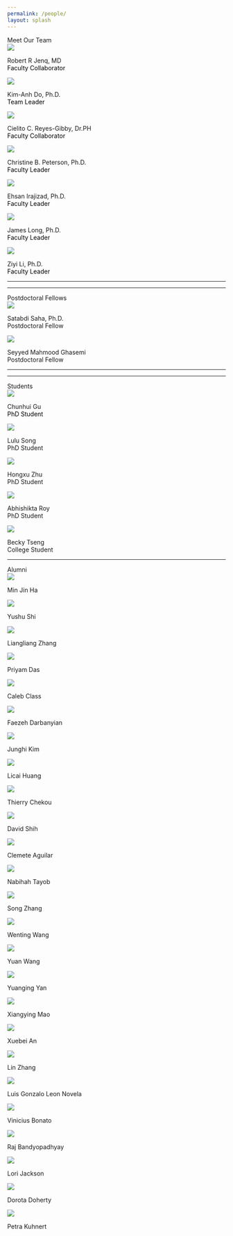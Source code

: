 ```yaml
---
permalink: /people/
layout: splash
---
```


<div class="responsive-container-block outer-container">
  <div class="responsive-container-block inner-container">
    <div class="text-blk section-head-text" style="margin-top:1em;">
      Meet Our Team
    </div>
    <!-- First row -->
            <div class="responsive-container-block">
                <div class="responsive-cell-block wk-desk-3 wk-ipadp-3 wk-tab-6 wk-mobile-12 team-card-container">
                    <div class="team-card">
                      <div class="img-wrapper">
                        <img class="team-img" src="../assets/images/robertJ.JPG">
                      </div>
                      <p class="text-blk name" style="margin-top:1em;">
                        Robert R Jenq, MD
                      </p>
                      <p class="text-blk position" style="margin-top:-1em;">
                      <a href="https://faculty.mdanderson.org/profiles/robert_jenq.html" target="_blank" style="text-decoration: none; color: black;">
                        Faculty Collaborator
                      </a>
                      </p>
                      <div class="social-media-links">
                        <a href="rrjenq@mdanderson.org" target="_blank">
                          <i class="fa fa-envelope" style="color: #000000;"></i>
                        </a>
                        <a href="https://www.mdanderson.org/research/departments-labs-institutes/labs/jenq-laboratory.html" target="_blank">
                          <i class="fa fa-link" style="color: #000000;"></i>
                        </a>
                      </div>
                    </div>
                  </div>
                <div class="responsive-cell-block wk-desk-3 wk-ipadp-3 wk-tab-6 wk-mobile-12 team-card-container">
                  <div class="team-card">
                    <div class="img-wrapper">
                      <img class="team-img" src="../assets/images/KDoHeadshot.JPG">
                    </div>
                    <p class="text-blk name" style="margin-top:1em;">
                      Kim-Anh Do, Ph.D.
                    </p>
                    <p class="text-blk position" style="margin-top:-1em;">
                    <a href="https://faculty.mdanderson.org/profiles/kim-anh_do.html" target="_blank" style="text-decoration: none; color: black;">
                      Team Leader
                    </a>
                    </p>
                    <div class="social-media-links1">
                      <a href="http://www.facebook.com/kimanh.do.16" target="_blank">
                        <i class="fab fa-facebook-f" style="color: #000000;"></i>
                      </a>
                      <a href="mailto:kim@mdanderson.org" target="_blank">
                        <i class="fa fa-envelope" style="color: #000000;"></i>
                      </a>
                      <a href="https://www.linkedin.com/in/kim-anh-do-35b31463/" target="_blank">
                        <i class="fab fa-linkedin" style="color: #000000;"></i>
                      </a>
                      <a href="https://faculty.mdanderson.org/profiles/kim-anh_do.html" target="_blank">
                        <i class="fa fa-link" style="color: #000000;"></i>
                      </a>
                      <a href="https://scholar.google.com/citations?user=Ixr1k3gAAAAJ&hl=en" target="_blank">
                        <i class="fab fa-google" style="color: #000000;"></i>
                      </a>
                    </div>
                  </div>
                </div>
                <div class="responsive-cell-block wk-desk-3 wk-ipadp-3 wk-tab-6 wk-mobile-12 team-card-container">
                  <div class="team-card">
                    <div class="img-wrapper">
                      <img class="team-img" src="../assets/images/cielitoR.JPG">
                    </div>
                    <p class="text-blk name" style="margin-top:1em;">
                      Cielito C. Reyes-Gibby, Dr.PH
                    </p>
                    <p class="text-blk position" style="margin-top:-1em;">
                    <a href="https://faculty.mdanderson.org/profiles/robert_jenq.html" target="_blank" style="text-decoration: none; color: black;">
                      Faculty Collaborator
                    </a>
                    </p>
                    <div class="social-media-links">
                      <a href="mailto:creyes@mdanderson.org" target="_blank">
                        <i class="fa fa-envelope" style="color: #000000;"></i>
                      </a>
                      <a href="https://profiles.viictr.org/display/12583737" target="_blank">
                        <i class="fa fa-link" style="color: #000000;"></i>
                      </a>
                    </div>
                  </div>
                </div>
              </div>
  <!-- End First row -->
  <!-- Second Row Start-->
    <div class="responsive-container-block">
      <div class="responsive-cell-block wk-desk-3 wk-ipadp-3 wk-tab-6 wk-mobile-12 team-card-container">
        <div class="team-card">
          <div class="img-wrapper">
            <img class="team-img" src="https://odin.mdacc.tmc.edu/~cbpeterson/images/CBP3.jpg">
          </div>
          <p class="text-blk name" style="margin-top:1em;">
            Christine B. Peterson, Ph.D.
          </p>
          <p class="text-blk position" style="margin-top:-1em;">
          <a href="https://faculty.mdanderson.org/profiles/christine_peterson.html" target="_blank" style="text-decoration: none; color: black;">
            Faculty Leader
          </a>
          </p>
          <div class="social-media-links">
            <a href="mailto:cbpeterson@mdanderson.org" target="_blank">
              <i class="fa fa-envelope" style="color: #000000;"></i>
            </a>
            <a href="https://odin.mdacc.tmc.edu/~cbpeterson/index.html" target="_blank">
              <i class="fa fa-link" style="color: #000000;"></i>
            </a>
          </div>
        </div>
      </div>
      <div class="responsive-cell-block wk-desk-3 wk-ipadp-3 wk-tab-6 wk-mobile-12 team-card-container">
        <div class="team-card">
          <div class="img-wrapper">
            <img class="team-img" src="../assets/images/ehsanI.JPG">
          </div>
          <p class="text-blk name" style="margin-top:1em;">
            Ehsan Irajizad, Ph.D.
          </p>
          <p class="text-blk position" style="margin-top:-1em;">
          <a href="https://faculty.mdanderson.org/profiles/ehsan_irajizad.html" target="_blank" style="text-decoration: none; color: black;">
            Faculty Leader
          </a>
          </p>
          <div class="social-media-links">
            <a href="mailto:EIrajizad@mdanderson.org" target="_blank">
              <i class="fa fa-envelope" style="color: #000000;"></i>
            </a>
            <a href="https://faculty.mdanderson.org/profiles/ehsan_irajizad.html" target="_blank">
              <i class="fa fa-link" style="color: #000000;"></i>
            </a>
          </div>
        </div>
      </div>
      <div class="responsive-cell-block wk-desk-3 wk-ipadp-3 wk-tab-6 wk-mobile-12 team-card-container">
        <div class="team-card">
          <div class="img-wrapper">
            <img class="team-img" src="../assets/images/jamesL.JPG">
          </div>
          <p class="text-blk name" style="margin-top:1em;">
            James Long, Ph.D.
          </p>
          <p class="text-blk position" style="margin-top:-1em;">
          <a href="https://faculty.mdanderson.org/profiles/james_long.html" target="_blank" style="text-decoration: none; color: black;">
            Faculty Leader
          </a>
          </p>
          <div class="social-media-links">
            <a href="mailto:JPLong@mdanderson.org" target="_blank">
              <i class="fa fa-envelope" style="color: #000000;"></i>
            </a>
            <a href="https://longjp.github.io/" target="_blank">
              <i class="fa fa-link" style="color: #000000;"></i>
            </a>
          </div>
        </div>
      </div>
      <div class="responsive-cell-block wk-desk-3 wk-ipadp-3 wk-tab-6 wk-mobile-12 team-card-container">
        <div class="team-card">
          <div class="img-wrapper">
            <img class="team-img" src="../assets/images/ziyiL.JPG">
          </div>
          <p class="text-blk name" style="margin-top:1em;">
            Ziyi Li, Ph.D.
          </p>
          <p class="text-blk position" style="margin-top:-1em;">
          <a href="https://faculty.mdanderson.org/profiles/ziyi_li.html" target="_blank" style="text-decoration: none; color: black;">
            Faculty Leader
          </a>
          </p>
          <div class="social-media-links">
            <a href="mailto:zli16@mdanderson.org" target="_blank">
              <i class="fa fa-envelope" style="color: #000000;"></i>
            </a>
            <a href="https://ziyili20.github.io/" target="_blank">
              <i class="fa fa-link" style="color: #000000;"></i>
            </a>
          </div>
        </div>
      </div>
    </div>
  </div>
</div>
  <!-- End Second Row -->
  <!-- Start Third row-->
  <hr>
<div class="responsive-container-block outer-container">
  <div class="responsive-container-block inner-container">
  <hr>
      <div class="text-blk section-head-text">
        Postdoctoral Fellows
      </div>
        <div class="responsive-container-block">
          <div class="responsive-cell-block wk-desk-3 wk-ipadp-3 wk-tab-6 wk-mobile-12 team-card-container">
            <div class="team-card">
              <div class="img-wrapper">
                <img class="team-img" src="../assets/images/bio-photo.JPG">
              </div>
              <p class="text-blk name" style="margin-top:1em;">
                Satabdi Saha, Ph.D.
              </p>
              <p class="text-blk position" style="margin-top:-1em;">
                Postdoctoral Fellow
              </p>
              <div class="social-media-links">
                <a href="mailto:SSaha1@mdanderson.org" target="_blank">
                  <i class="fa fa-envelope" style="color: #000000;"></i>
                </a>
                <a href="https://www.linkedin.com/in/satabdi-saha-886aaa29/" target="_blank">
                <i class="fab fa-linkedin" style="color: #000000;"></i>
                </a>
              </div>
            </div>
          </div>
          <div class="responsive-cell-block wk-desk-3 wk-ipadp-3 wk-tab-6 wk-mobile-12 team-card-container">
            <div class="team-card">
              <div class="img-wrapper">
                <img class="team-img" src="../assets/images/mahmoodG.JPG">
              </div>
              <p class="text-blk name" style="margin-top:1em;">
                Seyyed Mahmood Ghasemi
              </p>
              <p class="text-blk position" style="margin-top:-1em;">
                Postdoctoral Fellow
              </p>
              <div class="social-media-links">
                <a href="mailto:SGhasemi@mdanderson.org" target="_blank">
                <i class="fa fa-envelope" style="color: #000000;"></i>
                </a>
                <a href="https://www.linkedin.com/in/smahmoodghasemi/" target="_blank">
                <i class="fab fa-linkedin" style="color: #000000;"></i>
                </a>
              </div>
            </div>
      </div>
    </div>
  </div>
</div>
  <!-- End Third Row -->
  <!-- Start Fourth row -->
<hr>
<div class="responsive-container-block outer-container">
  <div class="responsive-container-block inner-container">
    <hr>
      <div class="text-blk section-head-text">
        Students
      </div>
      <div class="responsive-container-block">
        <div class="responsive-cell-block wk-desk-3 wk-ipadp-3 wk-tab-6 wk-mobile-12 team-card-container">
          <div class="team-card">
            <div class="img-wrapper">
              <img class="team-img" src="../assets/images/chunhuiG.JPG">
            </div>
            <p class="text-blk name" style="margin-top:1em;">
              Chunhui Gu
            </p>
            <p class="text-blk position" style="margin-top:-1em;">
              <a href="../assets/chunhuiGuCV.pdf" target="_blank" style="text-decoration: none; color: black;"> 
                PhD Student
              </a>
            </p>
            <div class="social-media-links1">
              <a href="mailto:cgu3@mdanderson.org" target="_blank">
                <i class="fa fa-envelope" style="color: #000000;"></i>
              </a>
              <a href="https://fduguchunhui.github.io/" target="_blank">
                <i class="fa fa-link" style="color: #000000;"></i>
              </a>
              <a href="https://www.linkedin.com/in/chunhui-gu-60b524177/" target="_blank">
                <i class="fab fa-linkedin" style="color: #000000;"></i>
              </a>
              <a href="https://scholar.google.com/citations?user=xB7f1ycAAAAJ&hl=en" target="_blank">
                <i class="fab fa-google" style="color: #000000;"></i>
              </a>
              <a href="https://github.com/FDUguchunhui" target="_blank">
                <i class="fab fa-github" style="color: #000000;"></i>
              </a>
            </div>
          </div>
        </div>
        <div class="responsive-cell-block wk-desk-3 wk-ipadp-3 wk-tab-6 wk-mobile-12 team-card-container">
          <div class="team-card">
            <div class="img-wrapper">
              <img class="team-img" src="../assets/images/luluS.JPG">
            </div>
            <p class="text-blk name" style="margin-top:1em;">
              Lulu Song
            </p>
            <p class="text-blk position" style="margin-top:-1em;">
              PhD Student
            </p>
            <div class="social-media-links">
              <a href="mailto:LSong3@mdanderson.org" target="_blank">
                <i class="fa fa-envelope" style="color: #000000;"></i>
              </a>
              <a href="https://www.linkedin.com/in/lulu-song/" target="_blank">
                <i class="fab fa-linkedin" style="color: #000000;"></i>
              </a>
            </div>
          </div>
        </div>
        <div class="responsive-cell-block wk-desk-3 wk-ipadp-3 wk-tab-6 wk-mobile-12 team-card-container">
          <div class="team-card">
            <div class="img-wrapper">
              <img class="team-img" src="../assets/images/bio-photo.JPG">
            </div>
            <p class="text-blk name" style="margin-top:1em;">
              Hongxu Zhu
            </p>
            <p class="text-blk position" style="margin-top:-1em;">
              PhD Student
            </p>
            <div class="social-media-links">
              <a href="mailto:Hongxu.Zhu@uth.tmc.edu" target="_blank">
                <i class="fa fa-envelope" style="color: #000000;"></i>
              </a>
            </div>
          </div>
        </div>
      </div>
<!-- End Fourth Row-->
<!-- Start Fifth Row-->
   <div class="responsive-container-block">
      <div class="responsive-cell-block wk-desk-3 wk-ipadp-3 wk-tab-6 wk-mobile-12 team-card-container">
        <div class="team-card">
          <div class="img-wrapper">
            <img class="team-img" src="../assets/images/bio-photo.JPG">
          </div>
            <p class="text-blk name" style="margin-top:1em;">
              Abhishikta Roy
            </p>
            <p class="text-blk position" style="margin-top:-1em;">
              PhD Student
            </p>
            <div class="social-media-links">
              <a href="mailto:ARoy4@mdanderson.org" target="_blank">
                <i class="fa fa-envelope" style="color: #000000;"></i>
              </a>
            </div>
        </div>
      </div>
      <div class="responsive-cell-block wk-desk-3 wk-ipadp-3 wk-tab-6 wk-mobile-12 team-card-container">
        <div class="team-card">
          <div class="img-wrapper">
            <img class="team-img" src="../assets/images/beckyT.JPG">
          </div>
          <p class="text-blk name" style="margin-top:1em;">
            Becky Tseng
          </p>
          <p class="text-blk position" style="margin-top:-1em;">
            College Student
          </p>
          <div class="social-media-links3">
            <a href="mailto:btseng@mdanderson.org" target="_blank">
              <i class="fa fa-envelope" style="color: #000000;"></i>
            </a>
            <a href="https://www.beckytseng.com" target="_blank">
              <i class="fa fa-link" style="color: #000000;"></i>
            </a>
            <a href="https://www.linkedin.com/in/becky-tseng/" target="_blank">
              <i class="fab fa-linkedin" style="color: #000000;"></i>
            </a>
          </div>
        </div>
      </div>
    </div>
  </div>
</div>
<!--End Fifth Row -->
<hr>
<div class="responsive-container-block outer-container">
  <div class="responsive-container-block inner-container">
      <div class="text-blk section-head-text">
        Alumni
      </div>
      <div class="responsive-container-block">
        <div class="responsive-cell-block wk-desk-3 wk-ipadp-3 wk-tab-6 wk-mobile-12 team-card-container">
          <div class="team-card">
            <div class="img-wrapper">
              <img class="team-img" src="/assets/images/alumni/1.jpg">
            </div>
            <p class="text-blk name" style="margin-top:1em;">
              Min Jin Ha
            </p>
            <div class="social-media-links">
              <a href="https://sites.google.com/view/minjinha/home" target="_blank">
                <i class="fa fa-link" style="color: #000000;"></i>
              </a>
            </div>
          </div>
        </div>
        <div class="responsive-cell-block wk-desk-3 wk-ipadp-3 wk-tab-6 wk-mobile-12 team-card-container">
          <div class="team-card">
            <div class="img-wrapper">
              <img class="team-img" src="/assets/images/alumni/2.jpg">
            </div>
            <p class="text-blk name" style="margin-top:1em;">
              Yushu Shi
            </p>
            <div class="social-media-links">
              <a href="https://www.linkedin.com/in/yushushi" target="_blank">
                <i class="fa fa-link" style="color: #000000;"></i>
              </a>
            </div>
          </div>
        </div>
        <div class="responsive-cell-block wk-desk-3 wk-ipadp-3 wk-tab-6 wk-mobile-12 team-card-container">
          <div class="team-card">
            <div class="img-wrapper">
              <img class="team-img" src="/assets/images/alumni/3.jpg">
            </div>
            <p class="text-blk name" style="margin-top:1em;">
              Liangliang Zhang
            </p>
            <div class="social-media-links">
              <a href="https://case.edu/medicine/pqhs/about/people/primary-faculty/liangliang-lyons-zhang" target="_blank">
                <i class="fa fa-link" style="color: #000000;"></i>
              </a>
            </div>
          </div>
        </div>
        <div class="responsive-cell-block wk-desk-3 wk-ipadp-3 wk-tab-6 wk-mobile-12 team-card-container">
          <div class="team-card">
            <div class="img-wrapper">
              <img class="team-img" src="/assets/images/alumni/4.jpg">
            </div>
            <p class="text-blk name" style="margin-top:1em;">
              Priyam Das
            </p>
            <div class="social-media-links">
              <a href="https://medschool.vcu.edu/about/portfolio/details/dasp4/" target="_blank">
                <i class="fa fa-link" style="color: #000000;"></i>
              </a>
            </div>
          </div>
        </div>
        <div class="responsive-cell-block wk-desk-3 wk-ipadp-3 wk-tab-6 wk-mobile-12 team-card-container">
          <div class="team-card">
            <div class="img-wrapper">
              <img class="team-img" src="/assets/images/alumni/5.jpg">
            </div>
            <p class="text-blk name" style="margin-top:1em;">
              Caleb Class
            </p>
            <div class="social-media-links">
              <a href="https://research.butler.edu/caleb-class-lab/caleb-class/" target="_blank">
                <i class="fa fa-link" style="color: #000000;"></i>
              </a>
            </div>
          </div>
        </div>
      </div>
      <div class="responsive-container-block">
        <div class="responsive-cell-block wk-desk-3 wk-ipadp-3 wk-tab-6 wk-mobile-12 team-card-container">
          <div class="team-card">
            <div class="img-wrapper">
              <img class="team-img" src="/assets/images/alumni/6.jpg">
            </div>
            <p class="text-blk name" style="margin-top:1em;">
              Faezeh Darbanyian
            </p>
            <div class="social-media-links">
              <a href="https://www.linkedin.com/in/faezeh-darbaniyan-047b9098" target="_blank">
                <i class="fa fa-link" style="color: #000000;"></i>
              </a>
            </div>
          </div>
        </div>
        <div class="responsive-cell-block wk-desk-3 wk-ipadp-3 wk-tab-6 wk-mobile-12 team-card-container">
          <div class="team-card">
            <div class="img-wrapper">
              <img class="team-img" src="../assets/images/bio-photo.jpg">
            </div>
            <p class="text-blk name" style="margin-top:1em;">
              Junghi Kim
            </p>
            <div class="social-media-links">
              <a href="https://www.linkedin.com/in/junghi-kim-a8610b29" target="_blank">
                <i class="fa fa-link" style="color: #000000;"></i>
              </a>
            </div>
          </div>
        </div>
        <div class="responsive-cell-block wk-desk-3 wk-ipadp-3 wk-tab-6 wk-mobile-12 team-card-container">
          <div class="team-card">
            <div class="img-wrapper">
              <img class="team-img" src="/assets/images/alumni/8.jpg">
            </div>
            <p class="text-blk name" style="margin-top:1em;">
              Licai Huang
            </p>
            <div class="social-media-links">
              <a href="https://www.linkedin.com/in/licai-huang-b01bb1b2" target="_blank">
                <i class="fa fa-link" style="color: #000000;"></i>
              </a>
            </div>
          </div>
        </div>
        <div class="responsive-cell-block wk-desk-3 wk-ipadp-3 wk-tab-6 wk-mobile-12 team-card-container">
          <div class="team-card">
            <div class="img-wrapper">
              <img class="team-img" src="/assets/images/alumni/9.jpg">
            </div>
            <p class="text-blk name" style="margin-top:1em;">
              Thierry Chekou
            </p>
            <div class="social-media-links">
              <a href="https://directory.sph.umn.edu/bio/sph-a-z/thierry-chekouo" target="_blank">
                <i class="fa fa-link" style="color: #000000;"></i>
              </a>
            </div>
          </div>
        </div>
        <div class="responsive-cell-block wk-desk-3 wk-ipadp-3 wk-tab-6 wk-mobile-12 team-card-container">
          <div class="team-card">
            <div class="img-wrapper">
              <img class="team-img" src="/assets/images/alumni/10.jpg">
            </div>
            <p class="text-blk name" style="margin-top:1em;">
              David Shih
            </p>
            <div class="social-media-links">
              <a href="https://hk.linkedin.com/in/davidjhshih" target="_blank">
                <i class="fa fa-link" style="color: #000000;"></i>
              </a>
            </div>
          </div>
        </div>
      </div>
      <div class="responsive-container-block">
        <div class="responsive-cell-block wk-desk-3 wk-ipadp-3 wk-tab-6 wk-mobile-12 team-card-container">
          <div class="team-card">
            <div class="img-wrapper">
              <img class="team-img" src="../assets/images/bio-photo.jpg">
            </div>
            <p class="text-blk name" style="margin-top:1em;">
              Clemete Aguilar
            </p>
            <div class="social-media-links">
              <a href="" target="_blank">
                <i class="fa fa-link" style="color: #000000;"></i>
              </a>
            </div>
          </div>
        </div>
        <div class="responsive-cell-block wk-desk-3 wk-ipadp-3 wk-tab-6 wk-mobile-12 team-card-container">
          <div class="team-card">
            <div class="img-wrapper">
              <img class="team-img" src="/assets/images/alumni/12.jpg">
            </div>
            <p class="text-blk name" style="margin-top:1em;">
              Nabihah Tayob
            </p>
            <div class="social-media-links">
              <a href="https://www.dfhcc.harvard.edu/insider/member-detail/member/nabihah-tayob-phd/" target="_blank">
                <i class="fa fa-link" style="color: #000000;"></i>
              </a>
            </div>
          </div>
        </div>
        <div class="responsive-cell-block wk-desk-3 wk-ipadp-3 wk-tab-6 wk-mobile-12 team-card-container">
          <div class="team-card">
            <div class="img-wrapper">
              <img class="team-img" src="/assets/images/alumni/13.jpg">
            </div>
            <p class="text-blk name" style="margin-top:1em;">
              Song Zhang
            </p>
            <div class="social-media-links">
              <a href="https://profiles.utsouthwestern.edu/profile/97222/song-zhang.html" target="_blank">
                <i class="fa fa-link" style="color: #000000;"></i>
              </a>
            </div>
          </div>
        </div>
        <div class="responsive-cell-block wk-desk-3 wk-ipadp-3 wk-tab-6 wk-mobile-12 team-card-container">
          <div class="team-card">
            <div class="img-wrapper">
              <img class="team-img" src="../assets/images/bio-photo.jpg">
            </div>
            <p class="text-blk name" style="margin-top:1em;">
              Wenting Wang
            </p>
            <div class="social-media-links">
              <a href="https://www.linkedin.com/in/wenting-wang-58260371" target="_blank">
                <i class="fa fa-link" style="color: #000000;"></i>
              </a>
            </div>
          </div>
        </div>
        <div class="responsive-cell-block wk-desk-3 wk-ipadp-3 wk-tab-6 wk-mobile-12 team-card-container">
          <div class="team-card">
            <div class="img-wrapper">
              <img class="team-img" src="/assets/images/alumni/15.jpg">
            </div>
            <p class="text-blk name" style="margin-top:1em;">
              Yuan Wang
            </p>
            <div class="social-media-links">
              <a href="https://sc.edu/study/colleges_schools/public_health/faculty-staff/wang_yuan.php" target="_blank">
                <i class="fa fa-link" style="color: #000000;"></i>
              </a>
            </div>
          </div>
        </div>
      </div>
      <div class="responsive-container-block">
        <div class="responsive-cell-block wk-desk-3 wk-ipadp-3 wk-tab-6 wk-mobile-12 team-card-container">
          <div class="team-card">
            <div class="img-wrapper">
              <img class="team-img" src="../assets/images/alumni/16.jpg">
            </div>
            <p class="text-blk name" style="margin-top:1em;">
              Yuanging Yan
            </p>
            <div class="social-media-links">
              <a href="https://www.feinberg.northwestern.edu/faculty-profiles/az/profile.html?xid=53252" target="_blank">
                <i class="fa fa-link" style="color: #000000;"></i>
              </a>
            </div>
          </div>
        </div>
        <div class="responsive-cell-block wk-desk-3 wk-ipadp-3 wk-tab-6 wk-mobile-12 team-card-container">
          <div class="team-card">
            <div class="img-wrapper">
              <img class="team-img" src="../assets/images/alumni/17.jpg">
            </div>
            <p class="text-blk name" style="margin-top:1em;">
              Xiangying Mao
            </p>
            <div class="social-media-links">
              <a href="https://www.linkedin.com/in/xiangying-mao-2a03aba5" target="_blank">
                <i class="fa fa-link" style="color: #000000;"></i>
              </a>
            </div>
          </div>
        </div>
        <div class="responsive-cell-block wk-desk-3 wk-ipadp-3 wk-tab-6 wk-mobile-12 team-card-container">
          <div class="team-card">
            <div class="img-wrapper">
              <img class="team-img" src="../assets/images/bio-photo.jpg">
            </div>
            <p class="text-blk name" style="margin-top:1em;">
              Xuebei An
            </p>
            <div class="social-media-links">
              <a href="" target="_blank">
                <i class="fa fa-link" style="color: #000000;"></i>
              </a>
            </div>
          </div>
        </div>
        <div class="responsive-cell-block wk-desk-3 wk-ipadp-3 wk-tab-6 wk-mobile-12 team-card-container">
          <div class="team-card">
            <div class="img-wrapper">
              <img class="team-img" src="../assets/images/alumni/19.jpg">
            </div>
            <p class="text-blk name" style="margin-top:1em;">
              Lin Zhang
            </p>
            <div class="social-media-links">
              <a href="https://directory.sph.umn.edu/bio/sph-a-z/lin-zhang" target="_blank">
                <i class="fa fa-link" style="color: #000000;"></i>
              </a>
            </div>
          </div>
        </div>
        <div class="responsive-cell-block wk-desk-3 wk-ipadp-3 wk-tab-6 wk-mobile-12 team-card-container">
          <div class="team-card">
            <div class="img-wrapper">
              <img class="team-img" src="../assets/images/alumni/20.jpg">
            </div>
            <p class="text-blk name" style="margin-top:1em;">
              Luis Gonzalo Leon Novela
            </p>
            <div class="social-media-links">
              <a href="https://www.linkedin.com/in/luis-leon-novelo-42b81231" target="_blank">
                <i class="fa fa-link" style="color: #000000;"></i>
              </a>
            </div>
          </div>
        </div>
      </div>
      <div class="responsive-container-block">
        <div class="responsive-cell-block wk-desk-3 wk-ipadp-3 wk-tab-6 wk-mobile-12 team-card-container">
          <div class="team-card">
            <div class="img-wrapper">
              <img class="team-img" src="../assets/images/bio-photo.jpg">
            </div>
            <p class="text-blk name" style="margin-top:1em;">
              Vinicius Bonato
            </p>
            <div class="social-media-links">
              <a href="" target="_blank">
                <i class="fa fa-link" style="color: #000000;"></i>
              </a>
            </div>
          </div>
        </div>
        <div class="responsive-cell-block wk-desk-3 wk-ipadp-3 wk-tab-6 wk-mobile-12 team-card-container">
          <div class="team-card">
            <div class="img-wrapper">
              <img class="team-img" src="../assets/images/alumni/22.jpg">
            </div>
            <p class="text-blk name" style="margin-top:1em;">
              Raj Bandyopadhyay
            </p>
            <div class="social-media-links">
              <a href="https://www.blackhat.com/us-14/speakers/Raj-Bandyopadhyay.html" target="_blank">
                <i class="fa fa-link" style="color: #000000;"></i>
              </a>
            </div>
          </div>
        </div>
        <div class="responsive-cell-block wk-desk-3 wk-ipadp-3 wk-tab-6 wk-mobile-12 team-card-container">
          <div class="team-card">
            <div class="img-wrapper">
              <img class="team-img" src="../assets/images/bio-photo.jpg">
            </div>
            <p class="text-blk name" style="margin-top:1em;">
              Lori Jackson
            </p>
            <div class="social-media-links">
              <a href="" target="_blank">
                <i class="fa fa-link" style="color: #000000;"></i>
              </a>
            </div>
          </div>
        </div>
        <div class="responsive-cell-block wk-desk-3 wk-ipadp-3 wk-tab-6 wk-mobile-12 team-card-container">
          <div class="team-card">
            <div class="img-wrapper">
              <img class="team-img" src="../assets/images/alumni/24.jpg">
            </div>
            <p class="text-blk name" style="margin-top:1em;">
              Dorota Doherty
            </p>
            <div class="social-media-links">
              <a href="https://research-repository.uwa.edu.au/en/persons/dorota-doherty" target="_blank">
                <i class="fa fa-link" style="color: #000000;"></i>
              </a>
            </div>
          </div>
        </div>
        <div class="responsive-cell-block wk-desk-3 wk-ipadp-3 wk-tab-6 wk-mobile-12 team-card-container">
          <div class="team-card">
            <div class="img-wrapper">
              <img class="team-img" src="../assets/images/alumni/25.jpg">
            </div>
            <p class="text-blk name" style="margin-top:1em;">
              Petra Kuhnert
            </p>
            <div class="social-media-links">
              <a href="https://people.csiro.au/K/P/Petra-Kuhnert" target="_blank">
                <i class="fa fa-link" style="color: #000000;"></i>
              </a>
            </div>
          </div>
        </div>
      </div>





